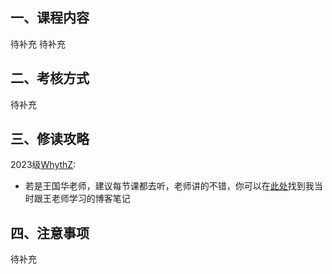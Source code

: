 ## 一、课程内容
待补充
待补充

## 二、考核方式
待补充

## 三、修读攻略
2023级[WhythZ](https://github.com/WhythZ):

- 若是王国华老师，建议每节课都去听，老师讲的不错，你可以在[此处](https://zhuanlan.zhihu.com/p/9442757397)找到我当时跟王老师学习的博客笔记

## 四、注意事项
待补充